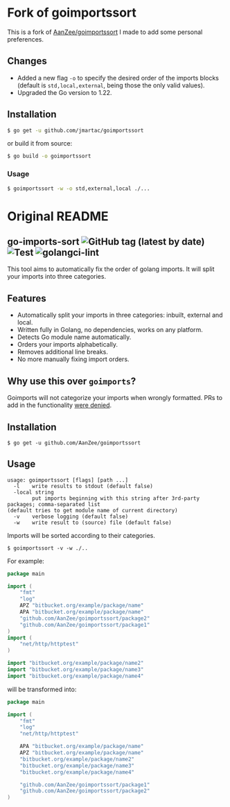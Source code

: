 # Fork of goimportssort

This is a fork of [AanZee/goimportssort](https://github.com/jmartac/goimports-sort) I made to add some personal preferences.

## Changes

-  Added a new flag `-o` to specify the desired order of the imports blocks (default is `std,local,external`, being those the only valid values).
-  Upgraded the Go version to 1.22.

## Installation

```bash
$ go get -u github.com/jmartac/goimportssort
```

or build it from source:

```bash
$ go build -o goimportssort
```

### Usage

```bash
$ goimportssort -w -o std,external,local ./...
```

# Original README

## go-imports-sort ![GitHub tag (latest by date)](https://img.shields.io/github/v/tag/AanZee/goimportssort) ![Test](https://github.com/AanZee/goimportssort/workflows/Test/badge.svg) ![golangci-lint](https://github.com/AanZee/goimportssort/workflows/golangci-lint/badge.svg)

This tool aims to automatically fix the order of golang imports. It will split your imports into three categories.

## Features

-  Automatically split your imports in three categories: inbuilt, external and local.
-  Written fully in Golang, no dependencies, works on any platform.
-  Detects Go module name automatically.
-  Orders your imports alphabetically.
-  Removes additional line breaks.
-  No more manually fixing import orders.

## Why use this over `goimports`?

Goimports will not categorize your imports when wrongly formatted. PRs to add in the functionality [were denied](https://github.com/golang/tools/pull/68#issuecomment-450897493).

## Installation

```
$ go get -u github.com/AanZee/goimportssort
```

## Usage

```
usage: goimportssort [flags] [path ...]
  -l    write results to stdout (default false)
  -local string
        put imports beginning with this string after 3rd-party packages; comma-separated list
(default tries to get module name of current directory)
  -v    verbose logging (default false)
  -w    write result to (source) file (default false)
```

Imports will be sorted according to their categories.

```
$ goimportssort -v -w ./..
```

For example:

```go
package main

import (
	"fmt"
	"log"
	APZ "bitbucket.org/example/package/name"
	APA "bitbucket.org/example/package/name"
	"github.com/AanZee/goimportssort/package2"
	"github.com/AanZee/goimportssort/package1"
)
import (
	"net/http/httptest"
)

import "bitbucket.org/example/package/name2"
import "bitbucket.org/example/package/name3"
import "bitbucket.org/example/package/name4"
```

will be transformed into:

```go
package main

import (
    "fmt"
    "log"
    "net/http/httptest"

    APA "bitbucket.org/example/package/name"
    APZ "bitbucket.org/example/package/name"
    "bitbucket.org/example/package/name2"
    "bitbucket.org/example/package/name3"
    "bitbucket.org/example/package/name4"

    "github.com/AanZee/goimportssort/package1"
    "github.com/AanZee/goimportssort/package2"
)
```

